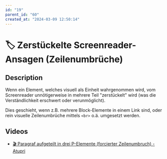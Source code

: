 ```yaml
---
id: "19"
parent_id: "60"
created_at: "2024-03-09 12:50:14"
---
```


# 🏷️ Zerstückelte Screenreader-Ansagen (Zeilenumbrüche)

## Description

Wenn ein Element, welches visuell als Einheit wahrgenommen wird, vom Screenreader unnötigerweise in mehrere Teil "zerstückelt" wird (was die Verständlichkeit erschwert oder verunmöglicht).

Dies geschieht, wenn z.B. mehrere Block-Elemente in einem Link sind, oder rein visuelle Zeilenumbrüche mittels `<br>` o.ä. umgesetzt werden.

## Videos

- [🎬 Paragraf aufgeteilt in drei P-Elemente (forcierter Zeilenumbruch) - Atupri](/videos/paragraf-aufgeteilt-in-drei-p-elemente-forcierter-zeilenumbruch-atupri)
